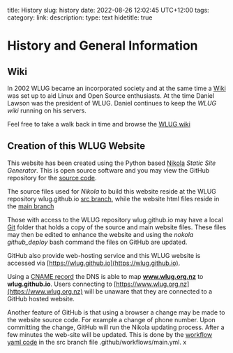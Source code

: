 title: History
slug: history
date: 2022-08-26 12:02:45 UTC+12:00
tags: 
category: 
link: 
description: 
type: text
hidetitle: true
<!---
Draft completed: 2022-08-28 Ian Stewart
2023-08-15 - Ian - Edit links to point to wlug
-->

# History and General Information

## Wiki

In 2002 WLUG became an incorporated society and at the same time a [Wiki](https://en.wikipedia.org/wiki/Wiki) was set up to aid Linux and Open Source enthusiasts. At the time Daniel Lawson was the president of WLUG. Daniel continues to keep the *WLUG wiki* running on his servers.

Feel free to take a walk back in time and browse the [WLUG wiki](http://wiki.wlug.org.nz/)


## Creation of this WLUG Website

This website has been created using the Python based [Nikola](https://getnikola.com/) *Static Site Generator*. This is open source software and you may view the GitHub repository for the [source code](https://github.com/getnikola/nikola).

The source files used for *Nikola* to build this website reside at the WLUG repository wlug.github.io [src branch](https://github.com/wlug/wlug.github.io/tree/src), while the website html files reside in the [main branch](https://github.com/wlug/wlug.github.io)

Those with access to the WLUG repository wlug.github.io may have a local [Git](https://en.wikipedia.org/wiki/Git) folder that holds a copy of the source and main website files. These files may then be edited to enhance the website and using the *nokola github_deploy* bash command the files on GitHub are updated. 

GitHub also provide web-hosting service and this WLUG website is accessed via [https://wlug.github.io](https://wlug.github.io).

Using a [CNAME record](https://en.wikipedia.org/wiki/CNAME_record) the DNS is able to map **www.wlug.org.nz** to **wlug.github.io**. Users connecting to [https://www.wlug.org.nz](https://www.wlug.org.nz) will be unaware that they are connected to a GitHub hosted website.

Another feature of GitHub is that using a browser a change may be made to the website source code. For example a change of phone number. Upon committing the change, GitHub will run the Nikola updating process. After a few minutes the web-site will be updated. This is done by the [workflow yaml code](https://getnikola.com/blog/automating-nikola-rebuilds-with-github-actions.html) in the src branch file .github/workflows/main.yml. x
 
            







